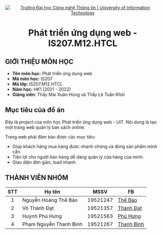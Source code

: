 <!-- Banner -->
<p align="center">
  <a href="https://www.uit.edu.vn/" title="Trường Đại học Công nghệ Thông tin" style="border: none;">
    <img src="https://i.imgur.com/WmMnSRt.png" alt="Trường Đại học Công nghệ Thông tin | University of Information Technology">
  </a>
</p>

<h1 align="center"><b>Phát triển ứng dụng web - IS207.M12.HTCL</b></h>

## GIỚI THIỆU MÔN HỌC
* **Tên môn học:** Phát triển ứng dụng web
* **Mã môn học:** IS207
* **Mã lớp:** IS207.M12.HTCL
* **Năm học:** HK1 (2021 - 2022)
* **Giảng viên**: Thầy Mai Xuân Hùng và Thầy Lê Tuấn Khôi

<!-- ABOUT THE PROJECT -->
## <h2 id="muctieu">Mục tiêu của đồ án</h2>
Đây là project của môn học Phát triển ứng dụng web - UIT. Nội dung là tạo một trang web quản lý bán sách online.

Trang web phải đảm bảo được các mục tiêu:
- Giúp khách hàng mua hàng được nhanh chóng và đúng sản phẩm mình cần.
- Tiện lợi cho người bán hàng dễ dàng quản lý cửa hàng của mình.
- Giao diện đơn giản, load nhanh.

 ## THÀNH VIÊN NHÓM
| STT| Họ tên         | MSSV                 | FB                                                   |  
|:--:|----------------|------------------------|----------------------------------------------------|
| 1  | Nguyễn Hoàng Thế Bảo       | 19521247 |[Thế Bảo](https://www.facebook.com/lizardsz/)         |
| 2  | Võ Thành Đạt               | 19521357 |[Thành Đạt](https://www.facebook.com/datthanhvo63/)           |
| 3  | Huỳnh Phú Hưng             | 19521563 |[Phú Hưng](https://www.facebook.com/hunghp.22/)               |
| 4  | Phạm Nguyễn Thanh Bình     | 19521267 |[Thanh Bình](https://www.facebook.com/ThanhBinhh2410) |

